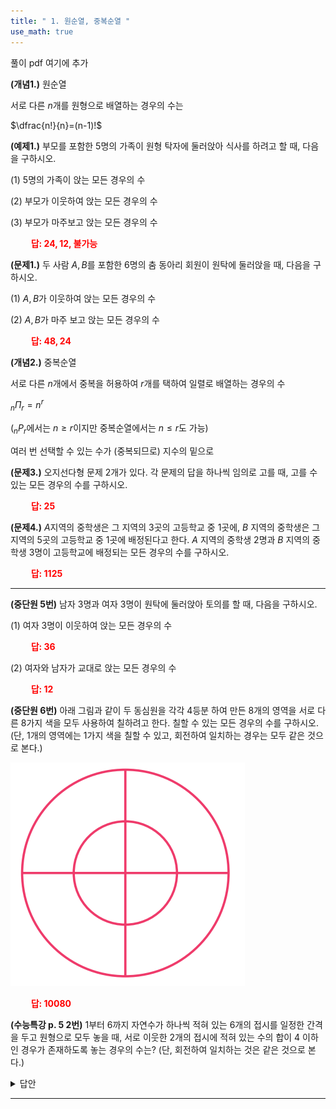 ```yaml
---
title: " 1. 원순열, 중복순열 "
use_math: true
---
```


풀이 pdf 여기에 추가

**(개념1.)** 원순열

서로 다른 $n$개를 원형으로 배열하는 경우의 수는

$\dfrac{n!}{n}=(n-1)!$

**(예제1.)** 부모를 포함한 5명의 가족이 원형 탁자에 둘러앉아 식사를 하려고 할 때, 다음을 구하시오.


(1) 5명의 가족이 앉는 모든 경우의 수

(2) 부모가 이웃하여 앉는 모든 경우의 수

(3) 부모가 마주보고 앉는 모든 경우의 수

**<span style="color: red;">$\qquad$답: $24, 12$, 불가능</span>**

**(문제1.)** 두 사람 $A, B$를 포함한 6명의 춤 동아리 회원이 원탁에 둘러앉을 때, 다음을 구하시오.

(1) $A, B$가 이웃하여 앉는 모든 경우의 수

(2) $A, B$가 마주 보고 앉는 모든 경우의 수

**<span style="color: red;">$\qquad$답: $48, 24$</span>**

**(개념2.)** 중복순열

서로 다른 $n$개에서 중복을 허용하여 $r$개를 택하여 일렬로 배열하는 경우의 수

${_n}\Pi{_r}=n^r$

(${_n}P{_r}$에서는 $n\ge r$이지만 중복순열에서는 $n\le r$도 가능)

여러 번 선택할 수 있는 수가 (중복되므로) 지수의 밑으로

**(문제3.)** 오지선다형 문제 2개가 있다. 각 문제의 답을 하나씩 임의로 고를 때, 고를 수 있는 모든 경우의 수를 구하시오.

**<span style="color: red;">$\qquad$답: $25$</span>**

**(문제4.)** $A$지역의 중학생은 그 지역의 3곳의 고등학교 중 1곳에, $B$ 지역의 중학생은 그 지역의 5곳의 고등학교 중 1곳에 배정된다고 한다. $A$ 지역의 중학생 2명과 $B$ 지역의 중학생 3명이 고등학교에 배정되는 모든 경우의 수를 구하시오.

**<span style="color: red;">$\qquad$답: $1125$</span>**

***

**(중단원 5번)** 남자 3명과 여자 3명이 원탁에 둘러앉아 토의를 할 때, 다음을 구하시오.

(1) 여자 3명이 이웃하여 앉는 모든 경우의 수

**<span style="color: red;">$\qquad$답: $36$</span>**

(2) 여자와 남자가 교대로 앉는 모든 경우의 수

**<span style="color: red;">$\qquad$답: $12$</span>**

**(중단원 6번)** 아래 그림과 같이 두 동심원을 각각 4등분 하여 만든 8개의 영역을 서로 다른 8가지 색을 모두 사용하여 칠하려고 한다. 칠할 수 있는 모든 경우의 수를 구하시오. (단, 1개의 영역에는 1가지 색을 칠할 수 있고, 회전하여 일치하는 경우는 모두 같은 것으로 본다.) 

<img src="/assets/Pasted image 20240225230407.png"/>

**<span style="color: red;">$\qquad$답: $10080$</span>**


**(수능특강 p. 5 2번)** 1부터 6까지 자연수가 하나씩 적혀 있는 6개의 접시를 일정한 간격을 두고 원형으로 모두 놓을 때, 서로 이웃한 2개의 접시에 적혀 있는 수의 합이 4 이하인 경우가 존재하도록 놓는 경우의 수는? (단, 회전하여 일치하는 것은 같은 것으로 본다.)

<details>
    <summary>답안</summary>

    <span style="color: red;">$\qquad$답: $84$</span>

<a href="https://youtube.com/shorts/LBqPqwNILB0?feature=share">쇼츠 영상 풀이</a>

</details> 

***
